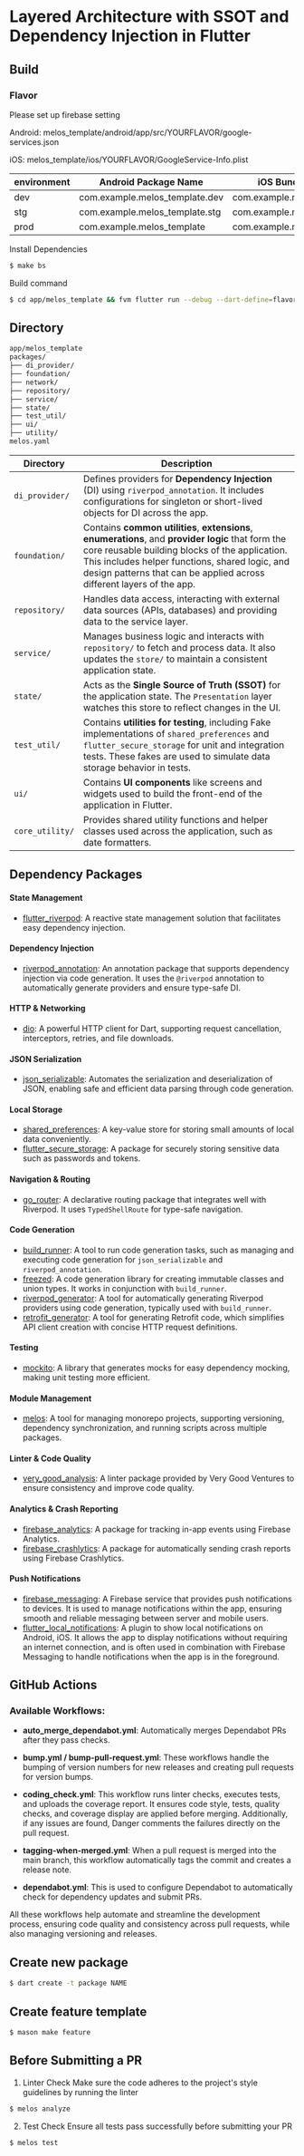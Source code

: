 # Layered Architecture with SSOT and Dependency Injection in Flutter


## Build 

### Flavor
Please set up firebase setting

Android: melos_template/android/app/src/YOURFLAVOR/google-services.json


iOS: melos_template/ios/YOURFLAVOR/GoogleService-Info.plist

| environment | Android Package Name         | iOS Bundle Identifier         | App Name      |
|-------------|-------------------------------|--------------------------------|---------------|
| dev         | com.example.melos_template.dev | com.example.melosTemplate.dev | dev.template  |
| stg         | com.example.melos_template.stg | com.example.melosTemplate.stg | stg.template  |
| prod        | com.example.melos_template    | com.example.melosTemplate     | template      |


Install Dependencies
```sh
$ make bs
```

Build command
```sh
$ cd app/melos_template && fvm flutter run --debug --dart-define=flavor=YOURFLAVOR
```

##  Directory

```sh
app/melos_template
packages/
├── di_provider/    
├── foundation/     
├── network/         
├── repository/      
├── service/
├── state/         
├── test_util/      
├── ui/             
├── utility/             
melos.yaml          

```

| **Directory**       | **Description**                                                                                                                                                            |
|---------------------|----------------------------------------------------------------------------------------------------------------------------------------------------------------------------|
| `di_provider/`       | Defines providers for **Dependency Injection** (DI) using `riverpod_annotation`. It includes configurations for singleton or short-lived objects for DI across the app.   |
| `foundation/`        | Contains **common utilities**, **extensions**, **enumerations**, and **provider logic** that form the core reusable building blocks of the application. This includes helper functions, shared logic, and design patterns that can be applied across different layers of the app. |
| `repository/`       | Handles data access, interacting with external data sources (APIs, databases) and providing data to the service layer.                              |
| `service/`          | Manages business logic and interacts with `repository/` to fetch and process data. It also updates the `store/` to maintain a consistent application state.          |
| `state/`            | Acts as the **Single Source of Truth (SSOT)** for the application state. The `Presentation` layer watches this store to reflect changes in the UI.   |
| `test_util/`        | Contains **utilities for testing**, including Fake implementations of `shared_preferences` and `flutter_secure_storage` for unit and integration tests. These fakes are used to simulate data storage behavior in tests. |
| `ui/`               | Contains **UI components** like screens and widgets used to build the front-end of the application in Flutter.                                                              |
| `core_utility/`     | Provides shared utility functions and helper classes used across the application, such as date formatters.                                                                  |


## Dependency Packages

#### State Management
- [flutter_riverpod](https://pub.dev/packages/flutter_riverpod): A reactive state management solution that facilitates easy dependency injection.

#### Dependency Injection
- [riverpod_annotation](https://pub.dev/packages/riverpod_annotation): An annotation package that supports dependency injection via code generation. It uses the `@riverpod` annotation to automatically generate providers and ensure type-safe DI.

#### HTTP & Networking
- [dio](https://pub.dev/packages/dio): A powerful HTTP client for Dart, supporting request cancellation, interceptors, retries, and file downloads.

#### JSON Serialization
- [json_serializable](https://pub.dev/packages/json_serializable): Automates the serialization and deserialization of JSON, enabling safe and efficient data parsing through code generation.

#### Local Storage
- [shared_preferences](https://pub.dev/packages/shared_preferences): A key-value store for storing small amounts of local data conveniently.
- [flutter_secure_storage](https://pub.dev/packages/flutter_secure_storage): A package for securely storing sensitive data such as passwords and tokens.

#### Navigation & Routing
- [go_router](https://pub.dev/packages/go_router): A declarative routing package that integrates well with Riverpod. It uses `TypedShellRoute` for type-safe navigation.


#### Code Generation
- [build_runner](https://pub.dev/packages/build_runner): A tool to run code generation tasks, such as managing and executing code generation for `json_serializable` and `riverpod_annotation`.
- [freezed](https://pub.dev/packages/freezed): A code generation library for creating immutable classes and union types. It works in conjunction with `build_runner`.
- [riverpod_generator](https://pub.dev/packages/riverpod_generator): A tool for automatically generating Riverpod providers using code generation, typically used with `build_runner`.
- [retrofit_generator](https://pub.dev/packages/retrofit_generator): A tool for generating Retrofit code, which simplifies API client creation with concise HTTP request definitions.

#### Testing
- [mockito](https://pub.dev/packages/mockito): A library that generates mocks for easy dependency mocking, making unit testing more efficient.

#### Module Management
- [melos](https://pub.dev/packages/melos): A tool for managing monorepo projects, supporting versioning, dependency synchronization, and running scripts across multiple packages.

#### Linter & Code Quality
- [very_good_analysis](https://pub.dev/packages/very_good_analysis): A linter package provided by Very Good Ventures to ensure consistency and improve code quality.

#### Analytics & Crash Reporting
- [firebase_analytics](https://pub.dev/packages/firebase_analytics): A package for tracking in-app events using Firebase Analytics.
- [firebase_crashlytics](https://pub.dev/packages/firebase_crashlytics): A package for automatically sending crash reports using Firebase Crashlytics.

#### Push Notifications
- [firebase_messaging](https://pub.dev/packages/firebase_messaging): A Firebase service that provides push notifications to devices. It is used to manage notifications within the app, ensuring smooth and reliable messaging between server and mobile users.
- [flutter_local_notifications](https://pub.dev/packages/flutter_local_notifications): A plugin to show local notifications on Android, iOS. It allows the app to display notifications without requiring an internet connection, and is often used in combination with Firebase Messaging to handle notifications when the app is in the foreground.


## GitHub Actions

### Available Workflows:

- **auto_merge_dependabot.yml**: Automatically merges Dependabot PRs after they pass checks.
  
- **bump.yml / bump-pull-request.yml**: These workflows handle the bumping of version numbers for new releases and creating pull requests for version bumps.

- **coding_check.yml**: This workflow runs linter checks, executes tests, and uploads the coverage report. It ensures code style, tests, quality checks, and coverage display are applied before merging. Additionally, if any issues are found, Danger comments the failures directly on the pull request.

  
- **tagging-when-merged.yml**: When a pull request is merged into the main branch, this workflow automatically tags the commit and creates a release note.

- **dependabot.yml**: This is used to configure Dependabot to automatically check for dependency updates and submit PRs.

All these workflows help automate and streamline the development process, ensuring code quality and consistency across pull requests, while also managing versioning and releases.


## Create new package
```sh
$ dart create -t package NAME
```

## Create feature template
```sh
$ mason make feature
```

## Before Submitting a PR
1. Linter Check
Make sure the code adheres to the project's style guidelines by running the linter

```sh
$ melos analyze
```

2. Test Check
Ensure all tests pass successfully before submitting your PR

```sh
$ melos test
```
